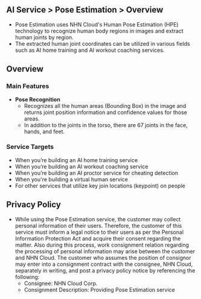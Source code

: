 ## AI Service > Pose Estimation > Overview

* Pose Estimation uses NHN Cloud's Human Pose Estimation (HPE) technology to recognize human body regions in images and extract human joints by region.
* The extracted human joint coordinates can be utilized in various fields such as AI home training and AI workout coaching services.

## Overview

### Main Features

* **Pose Recognition**
    * Recognizes all the human areas (Bounding Box) in the image and returns joint position information and confidence values for those areas.
    * In addition to the joints in the torso, there are 67 joints in the face, hands, and feet.


### Service Targets
* When you’re building an AI home training service
* When you’re building an AI workout coaching service
* When you’re building an AI proctor service for cheating detection
* When you're building a virtual human service
* For other services that utilize key join locations (keypoint) on people

## Privacy Policy
* While using the Pose Estimation service, the customer may collect personal information of their users. Therefore, the customer of this service must inform a legal notice to their users as per the Personal Information Protection Act and acquire their consent regarding the matter. Also during this process, work consignment relation regarding the processing of personal information may arise between the customer and NHN Cloud. The customer who assumes the position of consignor may enter into a consignment contract with the consignee, NHN Cloud, separately in writing, and post a privacy policy notice by referencing the following:
  - Consignee: NHN Cloud Corp.
  - Consignment Description: Providing Pose Estimation service